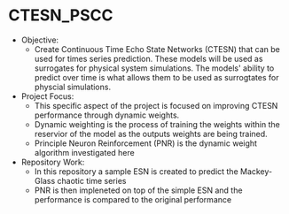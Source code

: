 # CTESN_PSCC
- Objective:
  - Create Continuous Time Echo State Networks (CTESN) that can be used for times series prediction. These models will be used as surrogates for physical system simulations. The models' ability to predict over time is what allows them to be used as surrogtates for physcial simulations.
- Project Focus:
  - This specific aspect of the project is focused on improving CTESN performance through dynamic weights.
  - Dynamic weighting is the process of training the weights within the reservior of the model as the outputs weights are being trained.
  - Principle Neuron Reinforcement (PNR) is the dynamic weight algorithm investigated here
- Repository Work:
  - In this repository a sample ESN is created to predict the Mackey-Glass chaotic time series
  - PNR is then impleneted on top of the simple ESN and the performance is compared to the original performance
